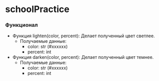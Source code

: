 # schoolPractice

### Функционал
- Функция lighten(сolor, percent):
  Делает полученный цвет светлее.
  - Получаемые данные:
    - color: str (#xxxxxx)
    - percent: int
- Функция darken(сolor, percent):
  Делает полученный цвет темнее.
  - Получаемые данные:
    - color: str (#xxxxxx)
    - percent: int
    
    
